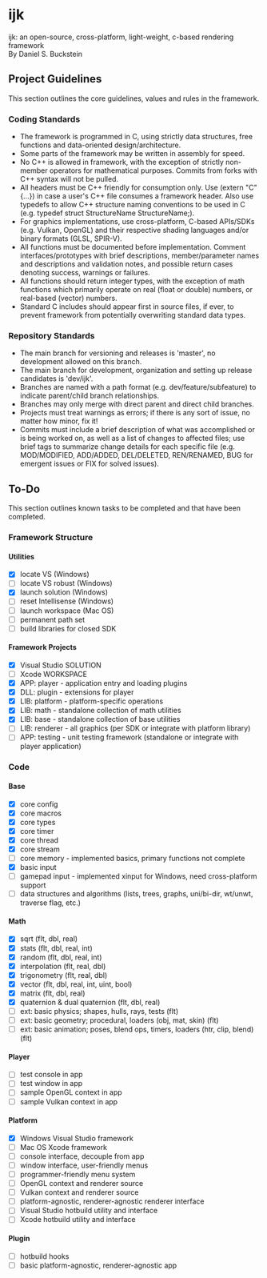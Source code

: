 # ijk
ijk: an open-source, cross-platform, light-weight, c-based rendering framework \
By Daniel S. Buckstein


## Project Guidelines
This section outlines the core guidelines, values and rules in the framework.

### Coding Standards
* The framework is programmed in C, using strictly data structures, free functions and data-oriented design/architecture.
* Some parts of the framework may be written in assembly for speed.
* No C++ is allowed in framework, with the exception of strictly non-member operators for mathematical purposes. Commits from forks with C++ syntax will not be pulled.
* All headers must be C++ friendly for consumption only. Use (extern "C" {...}) in case a user's C++ file consumes a framework header. Also use typedefs to allow C++ structure naming conventions to be used in C (e.g. typedef struct StructureName StructureName;).
* For graphics implementations, use cross-platform, C-based APIs/SDKs (e.g. Vulkan, OpenGL) and their respective shading languages and/or binary formats (GLSL, SPIR-V).
* All functions must be documented before implementation. Comment interfaces/prototypes with brief descriptions, member/parameter names and descriptions and validation notes, and possible return cases denoting success, warnings or failures.
* All functions should return integer types, with the exception of math functions which primarily operate on real (float or double) numbers, or real-based (vector) numbers.
* Standard C includes should appear first in source files, if ever, to prevent framework from potentially overwriting standard data types.

### Repository Standards
* The main branch for versioning and releases is 'master', no development allowed on this branch.
* The main branch for development, organization and setting up release candidates is 'dev/ijk'.
* Branches are named with a path format (e.g. dev/feature/subfeature) to indicate parent/child branch relationships.
* Branches may only merge with direct parent and direct child branches.
* Projects must treat warnings as errors; if there is any sort of issue, no matter how minor, fix it!
* Commits must include a brief description of what was accomplished or is being worked on, as well as a list of changes to affected files; use brief tags to summarize change details for each specific file (e.g. MOD/MODIFIED, ADD/ADDED, DEL/DELETED, REN/RENAMED, BUG for emergent issues or FIX for solved issues).


## To-Do
This section outlines known tasks to be completed and that have been completed.

### Framework Structure
#### Utilities
- [x] locate VS (Windows)
- [ ] locate VS robust (Windows)
- [x] launch solution (Windows)
- [ ] reset Intellisense (Windows)
- [ ] launch workspace (Mac OS)
- [ ] permanent path set
- [ ] build libraries for closed SDK
#### Framework Projects
- [x] Visual Studio SOLUTION
- [ ] Xcode WORKSPACE
- [x] APP: player - application entry and loading plugins
- [x] DLL: plugin - extensions for player
- [x] LIB: platform - platform-specific operations
- [x] LIB: math - standalone collection of math utilities
- [x] LIB: base - standalone collection of base utilities
- [ ] LIB: renderer - all graphics (per SDK or integrate with platform library)
- [ ] APP: testing - unit testing framework (standalone or integrate with player application)

### Code
#### Base
- [x] core config
- [x] core macros
- [x] core types
- [x] core timer
- [x] core thread
- [x] core stream
- [ ] core memory - implemented basics, primary functions not complete
- [x] basic input
- [ ] gamepad input - implemented xinput for Windows, need cross-platform support
- [ ] data structures and algorithms (lists, trees, graphs, uni/bi-dir, wt/unwt, traverse flag, etc.)
#### Math
- [x] sqrt (flt, dbl, real)
- [x] stats (flt, dbl, real, int)
- [x] random (flt, dbl, real, int)
- [x] interpolation (flt, real, dbl)
- [x] trigonometry (flt, real, dbl)
- [x] vector (flt, dbl, real, int, uint, bool)
- [x] matrix (flt, dbl, real)
- [x] quaternion & dual quaternion (flt, dbl, real)
- [ ] ext: basic physics; shapes, hulls, rays, tests (flt)
- [ ] ext: basic geometry; procedural, loaders (obj, mat, skin) (flt)
- [ ] ext: basic animation; poses, blend ops, timers, loaders (htr, clip, blend) (flt)
#### Player
- [ ] test console in app
- [ ] test window in app
- [ ] sample OpenGL context in app
- [ ] sample Vulkan context in app
#### Platform
- [x] Windows Visual Studio framework
- [ ] Mac OS Xcode framework
- [ ] console interface, decouple from app
- [ ] window interface, user-friendly menus
- [ ] programmer-friendly menu system
- [ ] OpenGL context and renderer source
- [ ] Vulkan context and renderer source
- [ ] platform-agnostic, renderer-agnostic renderer interface
- [ ] Visual Studio hotbuild utility and interface
- [ ] Xcode hotbuild utility and interface
#### Plugin
- [ ] hotbuild hooks
- [ ] basic platform-agnostic, renderer-agnostic app
